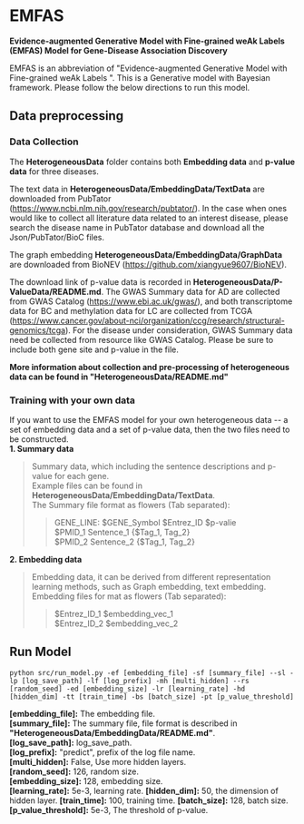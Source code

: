 # EMFAS
**Evidence-augmented Generative Model with Fine-grained weAk Labels (EMFAS) Model for Gene-Disease Association Discovery**

EMFAS is an abbreviation of "Evidence-augmented Generative Model with Fine-grained weAk Labels ". This is a Generative model with Bayesian framework. Please follow the below directions to run this model.

## Data preprocessing


### Data Collection
The **HeterogeneousData** folder contains both **Embedding data** and **p-value data** for three diseases. 

The text data in **HeterogeneousData/EmbeddingData/TextData** are downloaded from PubTator (https://www.ncbi.nlm.nih.gov/research/pubtator/). In the case when ones would like to collect all literature data related to an interest disease, please search the disease name in PubTator database and download all the Json/PubTator/BioC files.

The graph embedding **HeterogeneousData/EmbeddingData/GraphData** are downloaded from BioNEV (https://github.com/xiangyue9607/BioNEV). 

The download link of p-value data is recorded in **HeterogeneousData/P-ValueData/README.md**. The GWAS Summary data for AD are collected from GWAS Catalog (https://www.ebi.ac.uk/gwas/), and both transcriptome data for BC and methylation data for LC are collected from TCGA (https://www.cancer.gov/about-nci/organization/ccg/research/structural-genomics/tcga). For the disease under consideration, GWAS Summary data need be collected from resource like GWAS Catalog. Please be sure to include both gene site and p-value in the file.

**More information about collection and pre-processing of heterogeneous data can be found in "HeterogeneousData/README.md"**

### Training with your own data  
If you want to use the EMFAS model for your own heterogeneous data -- a set of embedding data and a set of p-value data, then the two files need to be constructed.  
**1. Summary data**  
> Summary data, which including the sentence descriptions and p-value for each gene.  
> Example files can be found in **HeterogeneousData/EmbeddingData/TextData**.  
> The Summary file format as flowers (Tab separated):  
>> GENE_LINE:    $GENE_Symbol    $Entrez_ID  $p-valie  
>> $PMID_1 Sentence_1   {$Tag_1, Tag_2}  
>> $PMID_2 Sentence_2   {$Tag_1, Tag_2}   

**2. Embedding data**
> Embedding data, it can be derived from different representation learning methods, such as Graph embedding, text embedding.  
> Embedding files for mat as flowers (Tab separated):  
>> $Entrez_ID_1 $embedding_vec_1  
>> $Entrez_ID_2 $embedding_vec_2  

## Run Model
 
    python src/run_model.py -ef [embedding_file] -sf [summary_file] --sl -lp [log_save_path] -lf [log_prefix] -mh [multi_hidden] --rs [random_seed] -ed [embedding_size] -lr [learning_rate] -hd [hidden_dim] -tt [train_time] -bs [batch_size] -pt [p_value_threshold]
    
**\[embedding_file]:** The embedding file.  
**\[summary_file]:** The summary file, file format is described in **"HeterogeneousData/EmbeddingData/README.md"**.  
**\[log_save_path]:** log_save_path.    
**\[log_prefix]:**  "predict", prefix of the log file name.  
**\[multi_hidden]:** False, Use more hidden layers.   
**\[random_seed]:** 126, random size.   
**\[embedding_size]:** 128, embedding size.  
**\[learning_rate]:** 5e-3, learning rate. 
**\[hidden_dim]:** 50, the dimension of hidden layer. 
**\[train_time]:** 100, training time. 
**\[batch_size]:** 128, batch size.  
**\[p_value_threshold]:** 5e-3, The threshold of p-value.  
